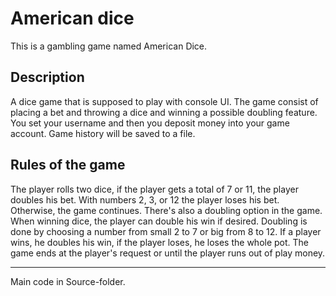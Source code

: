 # American dice

This is a gambling game named American Dice. 

## Description

A dice game that is supposed to play with console UI. The game consist of placing a bet and throwing a dice and winning a possible doubling feature. You set your username and then you deposit money into your game account. Game history will be saved to a file.

## Rules of the game

The player rolls two dice, if the player gets a total of 7 or 11, the player doubles his bet. With numbers 2, 3, or 12 the player loses his bet. Otherwise, the game continues. There's also a doubling option in the game. When winning dice, the player can double his win if desired. Doubling is done by choosing a number from small 2 to 7 or big from 8 to 12. If a player wins, he doubles his win, if the player loses, he loses the whole pot. The game ends at the player's request or until the player runs out of play money.

---
Main code in Source-folder.
